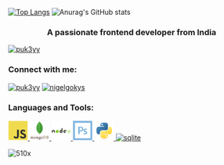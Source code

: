 [![Top Langs](https://github-readme-stats.vercel.app/api/top-langs/?username=510x)](https://github.com/anuraghazra/github-readme-stats)
![Anurag's GitHub stats](https://github-readme-stats.vercel.app/api?username=510x&theme=discord_old_blurple&show_icons=true)
<h3 align="center">A passionate frontend developer from India</h3>

<p align="left"> <a href="https://twitter.com/puk3yy" target="blank"><img src="https://img.shields.io/twitter/follow/puk3yy?logo=twitter&style=for-the-badge" alt="puk3yy" /></a> </p>

<h3 align="left">Connect with me:</h3>
<p align="left">
<a href="https://twitter.com/puk3yy" target="blank"><img align="center" src="https://raw.githubusercontent.com/rahuldkjain/github-profile-readme-generator/master/src/images/icons/Social/twitter.svg" alt="puk3yy" height="30" width="40" /></a>
<a href="https://instagram.com/nigelgokys" target="blank"><img align="center" src="https://raw.githubusercontent.com/rahuldkjain/github-profile-readme-generator/master/src/images/icons/Social/instagram.svg" alt="nigelgokys" height="30" width="40" /></a>
</p>

<h3 align="left">Languages and Tools:</h3>
<p align="left"> <a href="https://developer.mozilla.org/en-US/docs/Web/JavaScript" target="_blank" rel="noreferrer"> <img src="https://raw.githubusercontent.com/devicons/devicon/master/icons/javascript/javascript-original.svg" alt="javascript" width="40" height="40"/> </a> <a href="https://www.mongodb.com/" target="_blank" rel="noreferrer"> <img src="https://raw.githubusercontent.com/devicons/devicon/master/icons/mongodb/mongodb-original-wordmark.svg" alt="mongodb" width="40" height="40"/> </a> <a href="https://nodejs.org" target="_blank" rel="noreferrer"> <img src="https://raw.githubusercontent.com/devicons/devicon/master/icons/nodejs/nodejs-original-wordmark.svg" alt="nodejs" width="40" height="40"/> </a> <a href="https://www.photoshop.com/en" target="_blank" rel="noreferrer"> <img src="https://raw.githubusercontent.com/devicons/devicon/master/icons/photoshop/photoshop-line.svg" alt="photoshop" width="40" height="40"/> </a> <a href="https://www.python.org" target="_blank" rel="noreferrer"> <img src="https://raw.githubusercontent.com/devicons/devicon/master/icons/python/python-original.svg" alt="python" width="40" height="40"/> </a> <a href="https://www.sqlite.org/" target="_blank" rel="noreferrer"> <img src="https://www.vectorlogo.zone/logos/sqlite/sqlite-icon.svg" alt="sqlite" width="40" height="40"/> </a> </p>

<p><img align="center" src="https://github-readme-streak-stats.herokuapp.com/?user=510x&" alt="510x" /></p>
